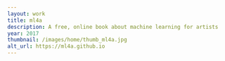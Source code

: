 ```yaml
---
layout: work
title: ml4a
description: A free, online book about machine learning for artists
year: 2017
thumbnail: /images/home/thumb_ml4a.jpg
alt_url: https://ml4a.github.io
---
```



